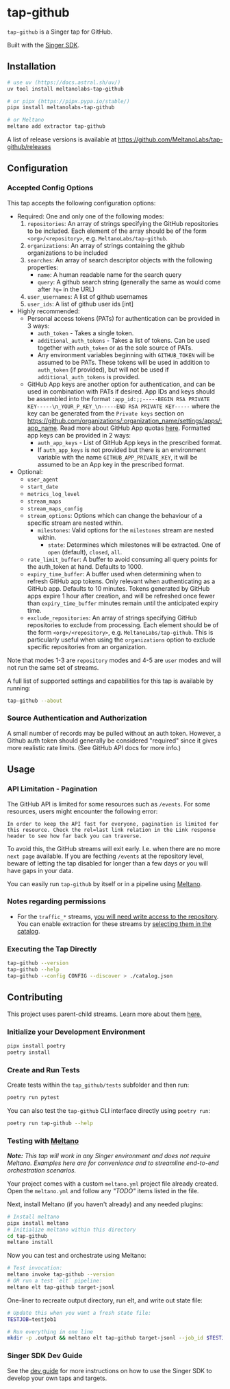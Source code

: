 # tap-github

`tap-github` is a Singer tap for GitHub.

Built with the [Singer SDK](https://gitlab.com/meltano/singer-sdk).

## Installation

```bash
# use uv (https://docs.astral.sh/uv/)
uv tool install meltanolabs-tap-github

# or pipx (https://pipx.pypa.io/stable/)
pipx install meltanolabs-tap-github

# or Meltano
meltano add extractor tap-github
```

A list of release versions is available at https://github.com/MeltanoLabs/tap-github/releases

## Configuration

### Accepted Config Options

This tap accepts the following configuration options:

- Required: One and only one of the following modes:
  1. `repositories`: An array of strings specifying the GitHub repositories to be included. Each element of the array should be of the form `<org>/<repository>`, e.g. `MeltanoLabs/tap-github`.
  2. `organizations`: An array of strings containing the github organizations to be included
  3. `searches`: An array of search descriptor objects with the following properties:
     - `name`: A human readable name for the search query
     - `query`: A github search string (generally the same as would come after `?q=` in the URL)
  4. `user_usernames`: A list of github usernames
  5. `user_ids`: A list of github user ids [int]
- Highly recommended:
  - Personal access tokens (PATs) for authentication can be provided in 3 ways:
    - `auth_token` - Takes a single token.
    - `additional_auth_tokens` - Takes a list of tokens. Can be used together with `auth_token` or as the sole source of PATs.
    - Any environment variables beginning with `GITHUB_TOKEN` will be assumed to be PATs. These tokens will be used in addition to `auth_token` (if provided), but will not be used if `additional_auth_tokens` is provided.
  - GitHub App keys are another option for authentication, and can be used in combination with PATs if desired. App IDs and keys should be assembled into the format `:app_id:;;-----BEGIN RSA PRIVATE KEY-----\n_YOUR_P_KEY_\n-----END RSA PRIVATE KEY-----` where the key can be generated from the `Private keys` section on https://github.com/organizations/:organization_name/settings/apps/:app_name.  Read more about GitHub App quotas [here](https://docs.github.com/en/enterprise-server@3.3/developers/apps/building-github-apps/rate-limits-for-github-apps#server-to-server-requests). Formatted app keys can be provided in 2 ways:
    - `auth_app_keys` - List of GitHub App keys in the prescribed format.
    - If `auth_app_keys` is not provided but there is an environment variable with the name `GITHUB_APP_PRIVATE_KEY`, it will be assumed to be an App key in the prescribed format.
- Optional:
  - `user_agent`
  - `start_date`
  - `metrics_log_level`
  - `stream_maps`
  - `stream_maps_config`
  - `stream_options`: Options which can change the behaviour of a specific stream are nested within.
    - `milestones`: Valid options for the `milestones` stream are nested within.
      - `state`: Determines which milestones will be extracted. One of `open` (default), `closed`, `all`.
  - `rate_limit_buffer`: A buffer to avoid consuming all query points for the auth_token at hand. Defaults to 1000.
  - `expiry_time_buffer`: A buffer used when determining when to refresh GitHub app tokens. Only relevant when authenticating as a GitHub app. Defaults to 10 minutes. Tokens generated by GitHub apps expire 1 hour after creation, and will be refreshed once fewer than `expiry_time_buffer` minutes remain until the anticipated expiry time.
  - `exclude_repositories`: An array of strings specifying GitHub repositories to exclude from processing. Each element should be of the form `<org>/<repository>`, e.g. `MeltanoLabs/tap-github`. This is particularly useful when using the `organizations` option to exclude specific repositories from an organization.

Note that modes 1-3 are `repository` modes and 4-5 are `user` modes and will not run the same set of streams.

A full list of supported settings and capabilities for this tap is available by running:

```bash
tap-github --about
```

### Source Authentication and Authorization

A small number of records may be pulled without an auth token. However, a Github auth token should generally be considered "required" since it gives more realistic rate limits. (See GitHub API docs for more info.)

## Usage

### API Limitation - Pagination

The GitHub API is limited for some resources such as `/events`. For some resources, users might encounter the following error:

```
In order to keep the API fast for everyone, pagination is limited for this resource. Check the rel=last link relation in the Link response header to see how far back you can traverse.
```

To avoid this, the GitHub streams will exit early. I.e. when there are no more `next page` available. If you are fecthing `/events` at the repository level, beware of letting the tap disabled for longer than a few days or you will have gaps in your data.

You can easily run `tap-github` by itself or in a pipeline using [Meltano](www.meltano.com).

### Notes regarding permissions

* For the `traffic_*` streams, [you will need write access to the repository](https://docs.github.com/en/rest/metrics/traffic?apiVersion=2022-11-28). You can enable extraction for these streams by [selecting them in the catalog](https://hub.meltano.com/singer/spec/#metadata).

### Executing the Tap Directly

```bash
tap-github --version
tap-github --help
tap-github --config CONFIG --discover > ./catalog.json
```

## Contributing
This project uses parent-child streams. Learn more about them [here.](https://gitlab.com/meltano/sdk/-/blob/main/docs/parent_streams.md)

### Initialize your Development Environment

```bash
pipx install poetry
poetry install
```

### Create and Run Tests

Create tests within the `tap_github/tests` subfolder and
then run:

```bash
poetry run pytest
```

You can also test the `tap-github` CLI interface directly using `poetry run`:

```bash
poetry run tap-github --help
```

### Testing with [Meltano](meltano.com)

_**Note:** This tap will work in any Singer environment and does not require Meltano.
Examples here are for convenience and to streamline end-to-end orchestration scenarios._

Your project comes with a custom `meltano.yml` project file already created. Open the `meltano.yml` and follow any _"TODO"_ items listed in
the file.

Next, install Meltano (if you haven't already) and any needed plugins:

```bash
# Install meltano
pipx install meltano
# Initialize meltano within this directory
cd tap-github
meltano install
```

Now you can test and orchestrate using Meltano:

```bash
# Test invocation:
meltano invoke tap-github --version
# OR run a test `elt` pipeline:
meltano elt tap-github target-jsonl
```

One-liner to recreate output directory, run elt, and write out state file:

```bash
# Update this when you want a fresh state file:
TESTJOB=testjob1

# Run everything in one line
mkdir -p .output && meltano elt tap-github target-jsonl --job_id $TESTJOB && meltano elt tap-github target-jsonl --job_id $TESTJOB --dump=state > .output/state.json
```

### Singer SDK Dev Guide

See the [dev guide](../../docs/dev_guide.md) for more instructions on how to use the Singer SDK to
develop your own taps and targets.
